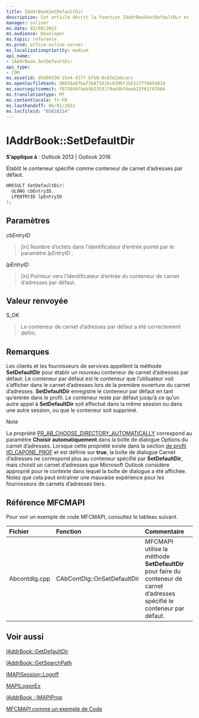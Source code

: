 ```yaml
---
title: IAddrBookSetDefaultDir
description: Cet article décrit la fonction IAddrBookSetDefaultDir et fournit la syntaxe, les paramètres, la valeur de retour et des remarques supplémentaires.
manager: soliver
ms.date: 03/09/2015
ms.audience: Developer
ms.topic: reference
ms.prod: office-online-server
ms.localizationpriority: medium
api_name:
- IAddrBook.SetDefaultDir
api_type:
- COM
ms.assetid: d5d60150-15e4-41ff-bfb0-0c67e2abcacc
ms.openlocfilehash: d6b58a67baf5b87161bc038bf1bb11f7f045dd3d
ms.sourcegitcommit: f872848fbeb5b2353179ad4bf4eab23f61f87666
ms.translationtype: MT
ms.contentlocale: fr-FR
ms.lasthandoff: 06/01/2022
ms.locfileid: "65818214"
---
```

# <a name="iaddrbooksetdefaultdir"></a>IAddrBook::SetDefaultDir

  
  
**S’applique à** : Outlook 2013 | Outlook 2016 
  
Établit le conteneur spécifié comme conteneur de carnet d’adresses par défaut.
  
```cpp
HRESULT SetDefaultDir(
  ULONG cbEntryID,
  LPENTRYID lpEntryID
);
```

## <a name="parameters"></a>Paramètres

 _cbEntryID_
  
> [in] Nombre d’octets dans l’identificateur d’entrée pointé par le paramètre  _lpEntryID_ . 
    
 _lpEntryID_
  
> [in] Pointeur vers l’identificateur d’entrée du conteneur de carnet d’adresses par défaut.
    
## <a name="return-value"></a>Valeur renvoyée

S_OK 
  
> Le conteneur de carnet d’adresses par défaut a été correctement défini.
    
## <a name="remarks"></a>Remarques

Les clients et les fournisseurs de services appellent la méthode **SetDefaultDir** pour établir un nouveau conteneur de carnet d’adresses par défaut. Le conteneur par défaut est le conteneur que l’utilisateur voit s’afficher dans le carnet d’adresses lors de la première ouverture du carnet d’adresses. **SetDefaultDir** enregistre le conteneur par défaut en tant qu’entrée dans le profil. Le conteneur reste par défaut jusqu’à ce qu’un autre appel à **SetDefaultDir** soit effectué dans la même session ou dans une autre session, ou que le conteneur soit supprimé. 
  
> [!NOTE]
> La propriété [PR_AB_CHOOSE_DIRECTORY_AUTOMATICALLY](pidtagaddressbookchoosedirectoryautomatically-canonical-property.md) correspond au paramètre **Choisir automatiquement** dans la boîte de dialogue Options du carnet d’adresses. Lorsque cette propriété existe dans la section [de profil IID_CAPONE_PROF](https://msdn.microsoft.com/library/281aabc3-9656-299c-4c78-7733dc71050a%28Office.15%29.aspx) et est définie sur **true**, la boîte de dialogue Carnet d’adresses ne correspond plus au conteneur spécifié par **SetDefaultDir**, mais choisit un carnet d’adresses que Microsoft Outlook considère approprié pour le contexte dans lequel la boîte de dialogue a été affichée. Notez que cela peut entraîner une mauvaise expérience pour les fournisseurs de carnets d’adresses tiers. 
  
## <a name="mfcmapi-reference"></a>Référence MFCMAPI

Pour voir un exemple de code MFCMAPI, consultez le tableau suivant.
  
|**Fichier**|**Fonction**|**Commentaire**|
|:-----|:-----|:-----|
|Abcontdlg.cpp  <br/> |CAbContDlg::OnSetDefaultDir  <br/> |MFCMAPI utilise la méthode **SetDefaultDir** pour faire du conteneur de carnet d’adresses spécifié le conteneur par défaut. |
   
## <a name="see-also"></a>Voir aussi



[IAddrBook::GetDefaultDir](iaddrbook-getdefaultdir.md)
  
[IAddrBook::GetSearchPath](iaddrbook-getsearchpath.md)
  
[IMAPISession::Logoff](imapisession-logoff.md)
  
[MAPILogonEx](mapilogonex.md)
  
[IAddrBook : IMAPIProp](iaddrbookimapiprop.md)


[MFCMAPI comme un exemple de Code](mfcmapi-as-a-code-sample.md)

